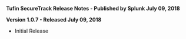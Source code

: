 **Tufin SecureTrack Release Notes - Published by Splunk July 09, 2018**


**Version 1.0.7 - Released July 09, 2018**

* Initial Release
